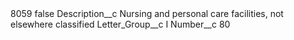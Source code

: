 <?xml version="1.0" encoding="UTF-8"?>
<CustomMetadata xmlns="http://soap.sforce.com/2006/04/metadata" xmlns:xsi="http://www.w3.org/2001/XMLSchema-instance" xmlns:xsd="http://www.w3.org/2001/XMLSchema">
    <label>8059</label>
    <protected>false</protected>
    <values>
        <field>Description__c</field>
        <value xsi:type="xsd:string">Nursing and personal care facilities, not elsewhere classified</value>
    </values>
    <values>
        <field>Letter_Group__c</field>
        <value xsi:type="xsd:string">I</value>
    </values>
    <values>
        <field>Number__c</field>
        <value xsi:type="xsd:string">80</value>
    </values>
</CustomMetadata>

